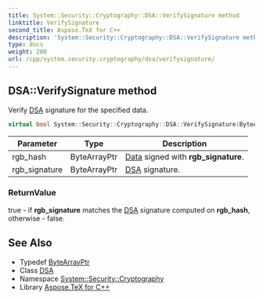 ```yaml
---
title: System::Security::Cryptography::DSA::VerifySignature method
linktitle: VerifySignature
second_title: Aspose.TeX for C++
description: 'System::Security::Cryptography::DSA::VerifySignature method. Verify DSA signature for the specified data in C++.'
type: docs
weight: 200
url: /cpp/system.security.cryptography/dsa/verifysignature/
---
```

## DSA::VerifySignature method


Verify [DSA](../) signature for the specified data.

```cpp
virtual bool System::Security::Cryptography::DSA::VerifySignature(ByteArrayPtr rgb_hash, ByteArrayPtr rgb_signature)=0
```


| Parameter | Type | Description |
| --- | --- | --- |
| rgb_hash | ByteArrayPtr | [Data](../../../system.data/) signed with **rgb_signature**. |
| rgb_signature | ByteArrayPtr | [DSA](../) signature. |

### ReturnValue

true - if **rgb_signature** matches the [DSA](../) signature computed on **rgb_hash**, otherwise - false.

## See Also

* Typedef [ByteArrayPtr](../../../system/bytearrayptr/)
* Class [DSA](../)
* Namespace [System::Security::Cryptography](../../)
* Library [Aspose.TeX for C++](../../../)
